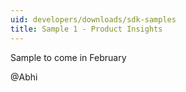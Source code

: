 ```yaml
---
uid: developers/downloads/sdk-samples
title: Sample 1 - Product Insights
---
```


Sample to come in February 

@Abhi
